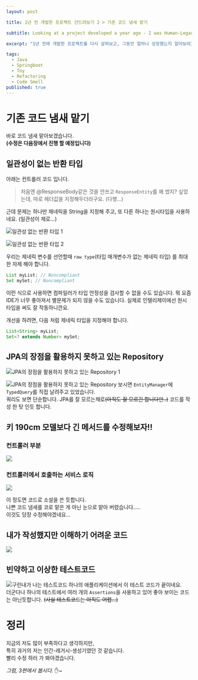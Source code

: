 ```yaml
---
layout: post

title: 1년 전 개발한 프로젝트 건드려보기 2 > 기존 코드 냄새 맡기

subtitle: Looking at a project developed a year ago - I was Human-Legacy-Maker

excerpt: "1년 전에 개발한 프로젝트를 다시 살펴보고, 그동안 얼마나 성장했는지 알아보려고 합니다."

tags:
  - Java
  - Springboot
  - Toy
  - Refactoring
  - Code Smell
published: true
---
```


# 기존 코드 냄새 맡기
바로 코드 냄새 맡아보겠습니다.  
**(수정은 다음장에서 진행 할 예정입니다)**

## 일관성이 없는 반환 타입
아래는 컨트롤러 코드 입니다.  
> 처음엔 @ResponseBody같은 것을 안쓰고 `ResponseEntity`를 왜 썼지? 싶었는데, 따로 헤더값을 지정해두더라구요. (다행...)

근데 문제는 하나만 제네릭을 String을 지정해 주고, 또 다른 하나는 원시타입을 사용하네요. (일관성이 제로...)

![일관성 없는 반환 타입 1](/assets/2023-06-03/skaqkf1.png)

![일관성 없는 반환 타입 2](/assets/2023-06-03/skaqkf2.png)

우리는 제네릭 변수를 선언할때 `raw type`(타입 매개변수가 없는 제네릭 타입) 를 최대한 자제 해야 합니다.

```java
List myList; // Noncompliant
Set mySet; // Noncompliant
```
이런 식으로 사용하면 컴파일러가 타입 안정성을 검사할 수 없을 수도 있습니다. 뭐 요즘 IDE가 너무 좋아져서 별문제가 되지 않을 수도 있습니다. 실제로 인텔리제이에선 원시 타입을 써도 잘 작동하니깐요.

개선을 하려면, 다음 처럼 제네릭 타입을 지정해야 합니다.

```java
List<String> myList;
Set<? extends Number> mySet;
```


## JPA의 장점을 활용하지 못하고 있는 Repository
![JPA의 장점을 활용하지 못하고 있는 Repository 1](/assets/2023-06-03/jpa-worst.png)

![JPA의 장점을 활용하지 못하고 있는 Repository](/assets/2023-06-03/jpa-worst2.png)
보시면 `EntityManager`에 `TypedQuery`를 직접 날려주고 있었습니다.  
쿼리도 보면 단순합니다. JPA를 잘 모르는채로~~(아직도 잘 모르긴 합니다만..)~~ 코드를 작성 한 탓 인듯 합니다.  

## 키 190cm 모델보다 긴 메서드를 수정해보자!!
### 컨트롤러 부분

![](/assets/2023-06-05/beforeController.png)

### 컨트롤러에서 호출하는 서비스 로직
![](/assets/2023-06-05/beforeService.png)
  
이 정도면 코드로 소설을 쓴 듯합니다.  
나쁜 코드 냄새를 코로 맡은 게 아닌 눈으로 맡아 버렸습니다.....  
이것도 당장 수정해야겠네요...  

## 내가 작성했지만 이해하기 어려운 코드
![](/assets/2023-06-03/my-code-but-idk.png)

## 빈약하고 이상한 테스트코드
![구린내가 나는 테스트코드](/assets/2023-06-03/strange-test-code.png)
하나의 애플리케이션에서 이 테스트 코드가 끝이네요.  
더군다나 하나의 테스트에서 여러 개의 `Assertions`을 사용하고 있어 좋아 보이는 코드는 아닌듯합니다.
~~(사실 테스트코드는 아직도 어렵...)~~


# 정리
지금의 저도 많이 부족하다고 생각하지만,  
특히 과거의 저는 인간-레거시-생성기였던 것 같습니다.  
빨리 수정 하러 가 봐야겠습니다.


_그럼, 3편에서 봅시다._ ✋~

